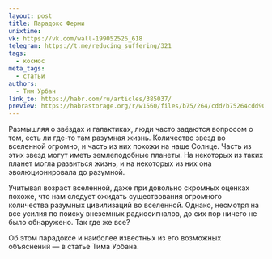 ```yaml
---
layout: post
title: Парадокс Ферми
unixtime: 
vk: https://vk.com/wall-199052526_618
telegram: https://t.me/reducing_suffering/321
tags:
  - космос
meta_tags:
  - статьи
authors:
  - Тим Урбан
link_to: https://habr.com/ru/articles/385037/
preview: https://habrastorage.org/r/w1560/files/b75/264/cdd/b75264cdd9044d0dba2ef7b9bcc60329.jpg
---
```

Размышляя о звёздах и галактиках, люди часто задаются вопросом о том, есть ли где-то там разумная жизнь. Количество звезд во вселенной огромно, и часть из них похожи на наше Солнце. Часть из этих звезд могут иметь землеподобные планеты. На некоторых из таких планет могла развиться жизнь, и на некоторых из них она эволюционировала до разумной.

Учитывая возраст вселенной, даже при довольно скромных оценках похоже, что нам следует ожидать существования огромного количества разумных цивилизаций во вселенной. Однако, несмотря на все усилия по поиску внеземных радиосигналов, до сих пор ничего не было обнаружено. Так где же все?

Об этом парадоксе и наиболее известных из его возможных объяснений — в статье Тима Урбана.

